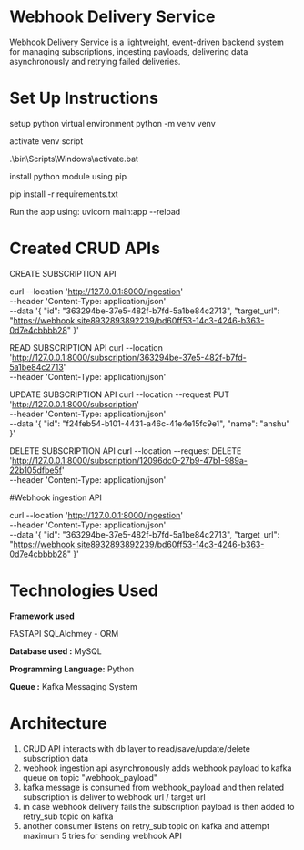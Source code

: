 # Webhook Delivery Service

Webhook Delivery Service is a lightweight, event-driven backend system for managing subscriptions, ingesting payloads, delivering data asynchronously and retrying failed deliveries.



# Set Up Instructions

setup python virtual environment
python -m venv venv

activate venv script

.\bin\Scripts\Windows\activate.bat

install python module using pip

pip install -r requirements.txt


Run the app using:
uvicorn main:app --reload


# Created CRUD APIs


CREATE SUBSCRIPTION API

curl --location 'http://127.0.0.1:8000/ingestion' \
--header 'Content-Type: application/json' \
--data '{
  "id": "363294be-37e5-482f-b7fd-5a1be84c2713",
  "target_url": "https://webhook.site8932893892239/bd60ff53-14c3-4246-b363-0d7e4cbbbb28"
}'

READ SUBSCRIPTION API
curl --location 'http://127.0.0.1:8000/subscription/363294be-37e5-482f-b7fd-5a1be84c2713' \
--header 'Content-Type: application/json'

UPDATE SUBSCRIPTION API
curl --location --request PUT 'http://127.0.0.1:8000/subscription' \
--header 'Content-Type: application/json' \
--data '{
    "id": "f24feb54-b101-4431-a46c-41e4e15fc9e1",
  "name": "anshu"
}'

DELETE SUBSCRIPTION API
curl --location --request DELETE 'http://127.0.0.1:8000/subscription/12096dc0-27b9-47b1-989a-22b105dfbe5f' \
--header 'Content-Type: application/json'


#Webhook ingestion API

curl --location 'http://127.0.0.1:8000/ingestion' \
--header 'Content-Type: application/json' \
--data '{
  "id": "363294be-37e5-482f-b7fd-5a1be84c2713",
  "target_url": "https://webhook.site8932893892239/bd60ff53-14c3-4246-b363-0d7e4cbbbb28"
}'



 # Technologies Used 

 **Framework used**

 FASTAPI
 SQLAlchmey - ORM


 **Database used :** MySQL

 **Programming Language:** Python

 **Queue :** Kafka Messaging System


# Architecture

1. CRUD API interacts with db layer to read/save/update/delete subscription data
2. webhook ingestion api asynchronously adds webhook payload to kafka queue on topic "webhook_payload"
3. kafka message is consumed from webhook_payload and then related subscription is deliver to webhook url / target url
4. in case webhook delivery fails the subscription payload is then added to retry_sub topic on kafka
5. another consumer listens on retry_sub topic on kafka and attempt maximum 5 tries for sending webhook API
